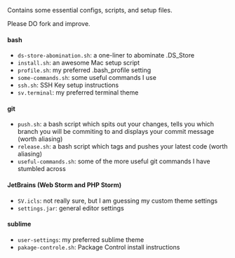 Contains some essential configs, scripts, and setup files.

Please DO fork and improve.

#### bash

- `ds-store-abomination.sh`: a one-liner to abominate .DS_Store
- `install.sh`: an awesome Mac setup script
- `profile.sh`: my preferred .bash_profile setting
- `some-commands.sh`: some useful commands I use
- `ssh.sh`: SSH Key setup instructions
- `sv.terminal`: my preferred terminal theme

#### git

- `push.sh`: a bash script which spits out your changes, tells you which branch you will be commiting to and displays your commit message (worth aliasing)
- `release.sh`: a bash script which tags and pushes your latest code (worth aliasing)
- `useful-commands.sh`: some of the more useful git commands I have stumbled across

#### JetBrains (Web Storm and PHP Storm)

- `SV.icls`: not really sure, but I am guessing my custom theme settings
- `settings.jar`: general editor settings

#### sublime

- `user-settings`: my preferred sublime theme
- `pakage-controle.sh`: Package Control install instructions
